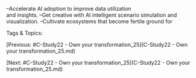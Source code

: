  –Accelerate AI adoption to improve data utilization  
and insights.
 –Get creative with AI intelligent scenario simulation 
and visualization.
 –Cultivate ecosystems  that become fertile ground for 

   Tags & Topics:
   

[Previous: #C-Study22 - Own your transformation_25](C-Study22 - Own your transformation_25.md)

[Next: #C-Study22 - Own your transformation_25](C-Study22 - Own your transformation_25.md)